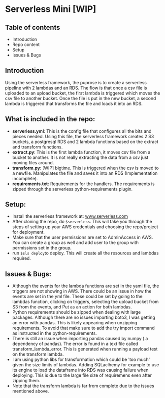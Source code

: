 # Serverless Mini [WIP]

## Table of contents
* Introduction
* Repo content
* Setup
* Issues & Bugs

## Introduction
Using the serverless framework, the puprose is to create a serverless pipeline with 2 lambdas and an RDS. 
The flow is that once a csv file is uploaded to an upload bucket, the first lambda is triggered which moves the csv file to another bucket.
Once the file is put in the new bucket, a second lambda is triggered that transforms the file and loads it into an RDS.

## What is included in the repo:

- **serverless.yml**: This is the config file that configures all the bits and pieces needed. Using this file, the serverless framework creates 2 S3 buckets, a postgresql RDS and 2 lambda functions based on the extract and transform functions.
- **extract.py**: This is the first lambda function, it moves csv file from a bucket to another. It is not really extracting the data from a csv just moving files around.
- **transform.py**: [WIP] bigtime.  This is triggered when the csv is moved to a newfile. Manipulates the file and saves it into an RDS (Implementation incomplete).
- **requirements.txt**: Requirements for the handlers. The requirements is zipped through the serverless python-requirements plugin.


## Setup:
- Install the serverless framework at: www.serverless.com
- After cloning the repo, do `$serverless`. This will take you through the steps of setting up your AWS credentials and choosing the repo/project for deployment.
- Make sure that the user permissions are set to AdminAccess in AWS. You can create a group as well and add user to the group with permissions set in the group. 
- run `$sls deploy`to deploy. This will create all the resources and lambdas required.

## Issues & Bugs:
- Although the events for the lambda functions are set in the yaml file, the triggers are not showing in AWS. There could be an issue in how the events are set in the yml file. 
These could be set by going to the lambdas function, clicking on triggers, selecting the upload bucket from S3 from the events, and Put as an action for both lambdas.
- Python requirements should be zipped when dealing with large packages. Although there are no issues importing boto3, I was getting an error with pandas. This is likely appearing when unzipping requirements. To avoid that make sure to add the try import command as instructed in the python-requirements.
- There is still an issue when importing pandas caused by numpy ( a dependency of pandas). The error is found in a text file called transform_lambda_error. This is generated when running a payload test on the transform lambda.
- I am using python libs for transformation which could be 'too much' given the size limits of lambdas. Adding SQLaclhemy for example to use its engine to load the dataframe into RDS was causing failure when deploying. This is due to the large file size of requiremens even after zipping them.
- Note that the transform lambda is far from complete due to the issues mentioned above. 



